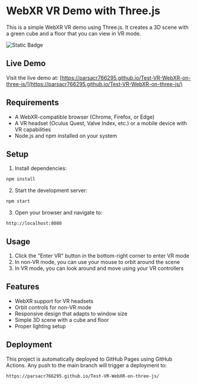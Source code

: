 # WebXR VR Demo with Three.js

This is a simple WebXR VR demo using Three.js. It creates a 3D scene with a green cube and a floor that you can view in VR mode.

![Static Badge](https://img.shields.io/badge/View%20in-VR%20mode-brightgreen?style=plastic)

## Live Demo

Visit the live demo at: [https://parsacr766295.github.io/Test-VR-WebXR-on-three-js/](https://parsacr766295.github.io/Test-VR-WebXR-on-three-js/)

## Requirements

- A WebXR-compatible browser (Chrome, Firefox, or Edge)
- A VR headset (Oculus Quest, Valve Index, etc.) or a mobile device with VR capabilities
- Node.js and npm installed on your system

## Setup

1. Install dependencies:
```bash
npm install
```

2. Start the development server:
```bash
npm start
```

3. Open your browser and navigate to:
```
http://localhost:8080
```

## Usage

1. Click the "Enter VR" button in the bottom-right corner to enter VR mode
2. In non-VR mode, you can use your mouse to orbit around the scene
3. In VR mode, you can look around and move using your VR controllers

## Features

- WebXR support for VR headsets
- Orbit controls for non-VR mode
- Responsive design that adapts to window size
- Simple 3D scene with a cube and floor
- Proper lighting setup

## Deployment

This project is automatically deployed to GitHub Pages using GitHub Actions. Any push to the main branch will trigger a deployment to:
```
https://parsacr766295.github.io/Test-VR-WebXR-on-three-js/
```
